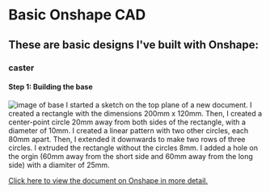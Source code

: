 # Basic Onshape CAD
## These are basic designs I've built with Onshape:
### caster
#### Step 1: Building the base
![image of base](https://davidswanson.org/wp-content/uploads/2020/09/caster.png)
I started a sketch on the top plane of a new document. I created a rectangle with the dimensions 200mm x 120mm. Then, I created a center-point circle 20mm away from both sides of the rectangle, with a diameter of 10mm. I created a linear pattern with two other circles, each 80mm apart. Then, I extended it downwards
to make two rows of three circles. I extruded the rectangle without the circles 8mm. I added a hole on the orgin (60mm away from the short side and 60mm away from the long side) with a diamiter of 25mm.

[Click here to view the document on Onshape in more detail.](https://cvilleschools.onshape.com/documents/f17b32973a80d2a56a647c10/w/fd2d9b519a282c3d5eb78bf3/e/87a88c2dc5a094b2cc6ccc63)
